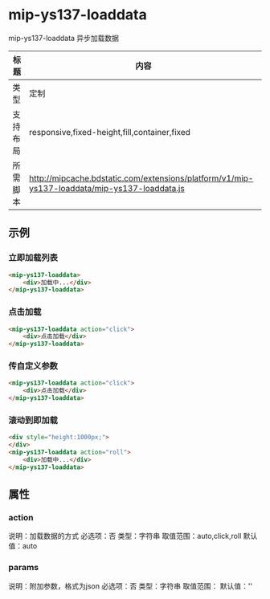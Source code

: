 # mip-ys137-loaddata

mip-ys137-loaddata 异步加载数据

标题|内容
----|----
类型|定制
支持布局|responsive,fixed-height,fill,container,fixed
所需脚本|http://mipcache.bdstatic.com/extensions/platform/v1/mip-ys137-loaddata/mip-ys137-loaddata.js

## 示例

### 立即加载列表
```html
<mip-ys137-loaddata>
	<div>加载中...</div>
</mip-ys137-loaddata>
```
### 点击加载
```html
<mip-ys137-loaddata action="click">
	<div>点击加载</div>
</mip-ys137-loaddata>
```
### 传自定义参数
```html
<mip-ys137-loaddata action="click">
	<div>点击加载</div>
</mip-ys137-loaddata>
```


### 滚动到即加载
```html
<div style="height:1000px;">
</div>
<mip-ys137-loaddata action="roll">
	<div>加载中...</div>
</mip-ys137-loaddata>
```



## 属性

### action

说明：加载数据的方式
必选项：否
类型：字符串
取值范围：auto,click,roll
默认值：auto

### params

说明：附加参数，格式为json
必选项：否
类型：字符串
取值范围：
默认值：''